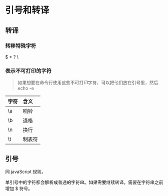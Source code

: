 # 引号和转译

## 转译

### 转移特殊字符

\$ \* \? \\

### 表示不可打印的字符

> 如果想要在命令行使用这些不可打印字符，可以把他们放在引号里，然后 echo -e

| 字符 | 含义 |
|:---|:---|
| \a | 响铃 |
| \b | 退格 |
| \n | 换行 |
| \t | 制表符 |


## 引号

同 javaScript 规则。

单引号中的字符都会解析成普通的字符串。如果需要继续转译，需要在字符串之前增加 $ 符号。
